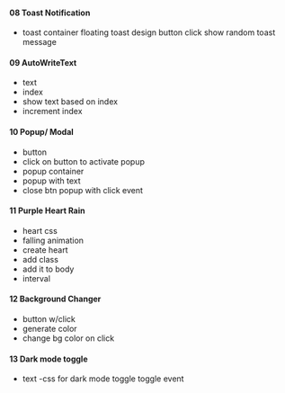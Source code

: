#### 08 Toast Notification

- toast container floating
toast design
button
click show random toast message

#### 09 AutoWriteText

- text
- index
- show text based on index
- increment index

#### 10 Popup/ Modal

- button
- click on button to activate popup
- popup container
- popup with text
- close btn popup with click event

#### 11 Purple Heart Rain

- heart css
- falling animation
- create heart
- add class
- add it to body
- interval


#### 12 Background Changer

- button w/click
- generate color
- change bg color on click


#### 13 Dark mode toggle

- text
-css for dark mode
toggle
toggle event


























